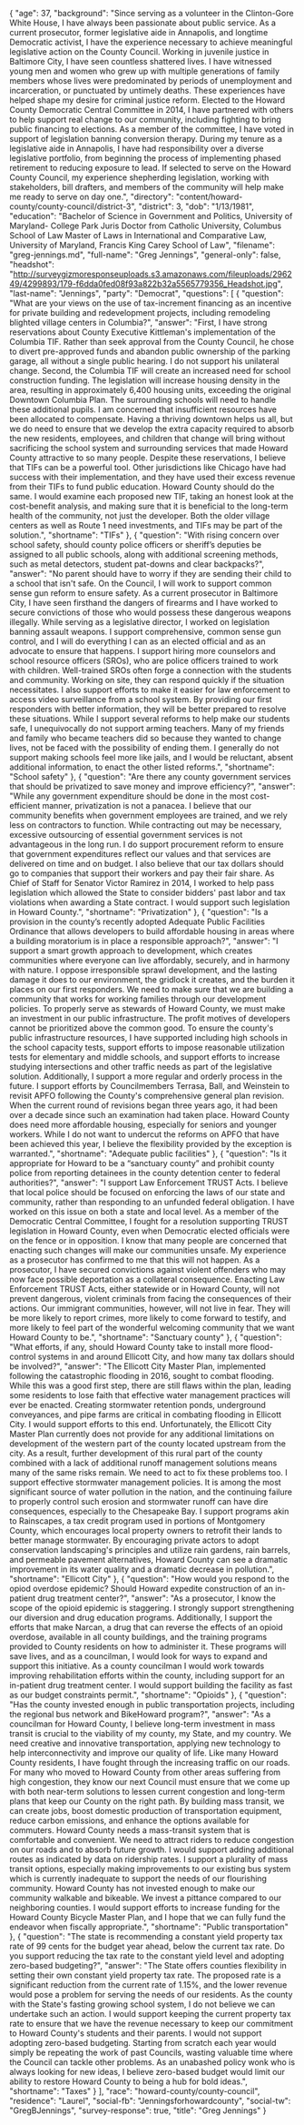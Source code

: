 {
  "age": 37,
  "background": "Since serving as a volunteer in the Clinton-Gore White House, I have always been passionate about public service. As a current prosecutor, former legislative aide in Annapolis, and longtime Democratic activist, I have the experience necessary to achieve meaningful legislative action on the County Council. Working in juvenile justice in Baltimore City, I have seen countless shattered lives. I have witnessed young men and women who grew up with multiple generations of family members whose lives were predominated by periods of unemployment and incarceration, or punctuated by untimely deaths. These experiences have helped shape my desire for criminal justice reform. Elected to the Howard County Democratic Central Committee in 2014, I have partnered with others to help support real change to our community, including fighting to bring public financing to elections. As a member of the committee, I have voted in support of legislation banning conversion therapy. During my tenure as a legislative aide in Annapolis, I have had responsibility over a diverse legislative portfolio, from beginning the process of implementing phased retirement to reducing exposure to lead. If selected to serve on the Howard County Council, my experience shepherding legislation, working with stakeholders, bill drafters, and members of the community will help make me ready to serve on day one.",
  "directory": "content/howard-county/county-council/district-3",
  "district": 3,
  "dob": "1/13/1981",
  "education": "Bachelor of Science in Government and Politics, University of Maryland- College Park Juris Doctor from Catholic University, Columbus School of Law Master of Laws in International and Comparative Law, University of Maryland, Francis King Carey School of Law",
  "filename": "greg-jennings.md",
  "full-name": "Greg Jennings",
  "general-only": false,
  "headshot": "http://surveygizmoresponseuploads.s3.amazonaws.com/fileuploads/296249/4299893/179-f6dda0fed08f93a822b32a5565779356_Headshot.jpg",
  "last-name": "Jennings",
  "party": "Democrat",
  "questions": [
    {
      "question": "What are your views on the use of tax-increment financing as an incentive for private building and redevelopment projects, including remodeling blighted village centers in Columbia?",
      "answer": "First, I have strong reservations about County Executive Kittleman's implementation of the Columbia TIF. Rather than seek approval from the County Council, he chose to divert pre-approved funds and abandon public ownership of the parking garage, all without a single public hearing. I do not support his unilateral change. Second, the Columbia TIF will create an increased need for school construction funding. The legislation will increase housing density in the area, resulting in approximately 6,400 housing units, exceeding the original Downtown Columbia Plan.  The surrounding schools will need to handle these additional pupils. I am concerned that insufficient resources have been allocated to compensate. Having a thriving downtown helps us all, but we do need to ensure that we develop the extra capacity required to absorb the new residents, employees, and children that change will bring without sacrificing the school system and surrounding services that made Howard County attractive to so many people.   Despite these reservations, I believe that TIFs can be a powerful tool. Other jurisdictions like Chicago have had success with their implementation, and they have used their excess revenue from their TIFs to fund public education. Howard County should do the same. I would examine each proposed new TIF, taking an honest look at the cost-benefit analysis, and making sure that it is beneficial to the long-term health of the community, not just the developer. Both the older village centers as well as Route 1 need investments, and TIFs may be part of the solution.",
      "shortname": "TIFs"
    },
    {
      "question": "With rising concern over school safety, should county police officers or sheriff’s deputies be assigned to all public schools, along with additional screening methods, such as metal detectors, student pat-downs and clear backpacks?",
      "answer": "No parent should have to worry if they are sending their child to a school that isn't safe. On the Council, I will work to support common sense gun reform to ensure safety. As a current prosecutor in Baltimore City, I have seen firsthand the dangers of firearms and I have worked to secure convictions of those who would possess these dangerous weapons illegally. While serving as a legislative director, I worked on legislation banning assault weapons. I support comprehensive, common sense gun control, and I will do everything I can as an elected official and as an advocate to ensure that happens.  I support hiring more counselors and school resource officers (SROs), who are police officers trained to work with children. Well-trained SROs often forge a connection with the students and community.  Working on site, they can respond quickly if the situation necessitates. I also support efforts to make it easier for law enforcement to access video surveillance from a school system. By providing our first responders with better information, they will be better prepared to resolve these situations.   While I support several reforms to help make our students safe, I unequivocally do not support arming teachers. Many of my friends and family who became teachers did so because they wanted to change lives, not be faced with the possibility of ending them.  I generally do not support making schools feel more like jails, and I would be reluctant, absent additional information, to enact the other listed reforms.",
      "shortname": "School safety"
    },
    {
      "question": "Are there any county government services that should be privatized to save money and improve efficiency?",
      "answer": "While any government expenditure should be done in the most cost-efficient manner, privatization is not a panacea. I believe that our community benefits when government employees are trained, and we rely less on contractors to function. While contracting out may be necessary, excessive outsourcing of essential government services is not advantageous in the long run.   I do support procurement reform to ensure that government expenditures reflect our values and that services are delivered on time and on budget. I also believe that our tax dollars should go to companies that support their workers and pay their fair share. As Chief of Staff for Senator Victor Ramirez in 2014, I worked to help pass legislation which allowed the State to consider bidders' past labor and tax violations when awarding a State contract. I would support such legislation in Howard County.",
      "shortname": "Privatization"
    },
    {
      "question": "Is a provision in the county’s recently adopted Adequate Public Facilities Ordinance that allows developers to build affordable housing in areas where a building moratorium is in place a responsible approach?",
      "answer": "I support a smart growth approach to development, which creates communities where everyone can live affordably, securely, and in harmony with nature. I oppose irresponsible sprawl development, and the lasting damage it does to our environment, the gridlock it creates, and the burden it places on our first responders. We need to make sure that we are building a community that works for working families through our development policies.  To properly serve as stewards of Howard County, we must make an investment in our public infrastructure. The profit motives of developers cannot be prioritized above the common good. To ensure the county's public infrastructure resources, I have supported including high schools in the school capacity tests, support efforts to impose reasonable utilization tests for elementary and middle schools, and support efforts to increase studying intersections and other traffic needs as part of the legislative solution. Additionally, I support a more regular and orderly process in the future. I support efforts by Councilmembers Terrasa, Ball, and Weinstein to revisit APFO following the County's comprehensive general plan revision. When the current round of revisions began three years ago, it had been over a decade since such an examination had taken place.  Howard County does need more affordable housing, especially for seniors and younger workers. While I do not want to undercut the reforms on APFO that have been achieved this year, I believe the flexibility provided by the exception is warranted.",
      "shortname": "Adequate public facilities"
    },
    {
      "question": "Is it appropriate for Howard to be a “sanctuary county” and prohibit county police from reporting detainees in the county detention center to federal authorities?",
      "answer": "I support Law Enforcement TRUST Acts. I believe that local police should be focused on enforcing the laws of our state and community, rather than responding to an unfunded federal obligation. I have worked on this issue on both a state and local level. As a member of the Democratic Central Committee, I fought for a resolution supporting TRUST legislation in Howard County, even when Democratic elected officials were on the fence or in opposition.  I know that many people are concerned that enacting such changes will make our communities unsafe. My experience as a prosecutor has confirmed to me that this will not happen. As a prosecutor, I have secured convictions against violent offenders who may now face possible deportation as a collateral consequence. Enacting Law Enforcement TRUST Acts, either statewide or in Howard County, will not prevent dangerous, violent criminals from facing the consequences of their actions.  Our immigrant communities, however, will not live in fear. They will be more likely to report crimes, more likely to come forward to testify, and more likely to feel part of the wonderful welcoming community that we want Howard County to be.",
      "shortname": "Sanctuary county"
    },
    {
      "question": "What efforts, if any, should Howard County take to install more flood-control systems in and around Ellicott City, and how many tax dollars should be involved?",
      "answer": "The Ellicott City Master Plan, implemented following the catastrophic flooding in 2016, sought to combat flooding. While this was a good first step, there are still flaws within the plan, leading some residents to lose faith that effective water management practices will ever be enacted.  Creating stormwater retention ponds, underground conveyances, and pipe farms are critical in combating flooding in Ellicott City. I would support efforts to this end. Unfortunately, the Ellicott City Master Plan currently does not provide for any additional limitations on development of the western part of the county located upstream from the city. As a result, further development of this rural part of the county combined with a lack of additional runoff management solutions means many of the same risks remain. We need to act to fix these problems too.  I support effective stormwater management policies. It is among the most significant source of water pollution in the nation, and the continuing failure to properly control such erosion and stormwater runoff can have dire consequences, especially to the Chesapeake Bay. I support programs akin to Rainscapes, a tax credit program used in portions of Montgomery County, which encourages local property owners to retrofit their lands to better manage stormwater. By encouraging private actors to adopt conservation landscaping's principles and utilize rain gardens, rain barrels, and permeable pavement alternatives, Howard County can see a dramatic improvement in its water quality and a dramatic decrease in pollution.",
      "shortname": "Ellicott City"
    },
    {
      "question": "How would you respond to the opiod overdose epidemic? Should Howard expedite construction of an in-patient drug treatment center?",
      "answer": "As a prosecutor, I know the scope of the opioid epidemic is staggering. I strongly support strengthening our diversion and drug education programs. Additionally, I support the efforts that make Narcan, a drug that can reverse the effects of an opioid overdose, available in all county buildings, and the training programs provided to County residents on how to administer it. These programs will save lives, and as a councilman, I would look for ways to expand and support this initiative.   As a county councilman I would work towards improving rehabilitation efforts within the county, including support for an in-patient drug treatment center.  I would support building the facility as fast as our budget constraints permit.",
      "shortname": "Opioids"
    },
    {
      "question": "Has the county invested enough in public transportation projects, including the regional bus network and BikeHoward program?",
      "answer": "As a councilman for Howard County, I believe long-term investment in mass transit is crucial to the viability of my county, my State, and my country. We need creative and innovative transportation, applying new technology to help interconnectivity and improve our quality of life.  Like many Howard County residents, I have fought through the increasing traffic on our roads. For many who moved to Howard County from other areas suffering from high congestion, they know our next Council must ensure that we come up with both near-term solutions to lessen current congestion and long-term plans that keep our County on the right path.  By building mass transit, we can create jobs, boost domestic production of transportation equipment, reduce carbon emissions, and enhance the options available for commuters. Howard County needs a mass-transit system that is comfortable and convenient. We need to attract riders to reduce congestion on our roads and to absorb future growth. I would support adding additional routes as indicated by data on ridership rates. I support a plurality of mass transit options, especially making improvements to our existing bus system which is currently inadequate to support the needs of our flourishing community.  Howard County has not invested enough to make our community walkable and bikeable. We invest a pittance compared to our neighboring counties. I would support efforts to increase funding for the Howard County Bicycle Master Plan, and I hope that we can fully fund the endeavor when fiscally appropriate.",
      "shortname": "Public transportation"
    },
    {
      "question": "The state is recommending a constant yield property tax rate of 99 cents for the budget year ahead, below the current tax rate. Do you support reducing the tax rate to the constant yield level and adopting zero-based budgeting?",
      "answer": "The State offers counties flexibility in setting their own constant yield property tax rate. The proposed rate is a significant reduction from the current rate of 1.15%, and the lower revenue would pose a problem for serving the needs of our residents. As the county with the State's fasting growing school system, I do not believe we can undertake such an action. I would support keeping the current property tax rate to ensure that we have the revenue necessary to keep our commitment to Howard County's students and their parents.  I would not support adopting zero-based budgeting. Starting from scratch each year would simply be repeating the work of past Councils, wasting valuable time where the Council can tackle other problems. As an unabashed policy wonk who is always looking for new ideas, I believe zero-based budget would limit our ability to restore Howard County to being a hub for bold ideas.",
      "shortname": "Taxes"
    }
  ],
  "race": "howard-county/county-council",
  "residence": "Laurel",
  "social-fb": "Jenningsforhowardcounty",
  "social-tw": "GregBJennings",
  "survey-response": true,
  "title": "Greg Jennings"
}
